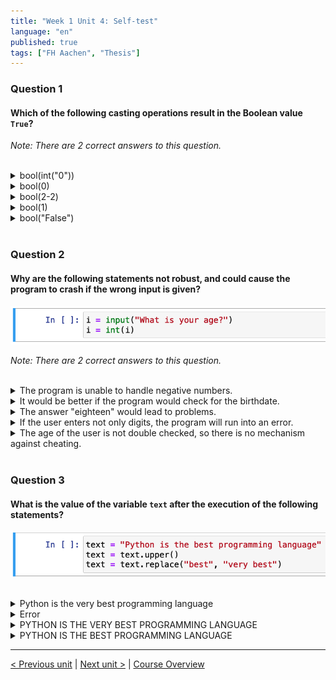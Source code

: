 ```yaml
---
title: "Week 1 Unit 4: Self-test"
language: "en"
published: true
tags: ["FH Aachen", "Thesis"]
---
```


### Question 1

#### Which of the following casting operations result in the Boolean value ```True```?

*Note: There are 2 correct answers to this question.*

<br>

<details>
	<summary>bool(int("0"))</summary>
	❌
</details>


<details>
	<summary>bool(0)</summary>
	❌
</details>


<details>
	<summary>bool(2-2)</summary>
	❌
</details>


<details>
	<summary>bool(1) </summary>
	✅
</details>


<details>
	<summary>bool("False") </summary>
	✅
</details>

<br>

### Question 2

#### Why are the following statements not robust, and could cause the program to crash if the wrong input is given?

<img src=imgs/week1_unit4_f2.png width="600"><br>

*Note: There are 2 correct answers to this question.*

<br>

<details>
	<summary>The program is unable to handle negative numbers.</summary>
	❌
</details>


<details>
	<summary>It would be better if the program would check for the birthdate.</summary>
	❌
</details>


<details>
	<summary>The answer "eighteen" would lead to problems.</summary>
	✅
</details>


<details>
	<summary>If the user enters not only digits, the program will run into an error.</summary>
	✅
</details>


<details>
	<summary>The age of the user is not double checked, so there is no mechanism against cheating.</summary>
	❌
</details>

<br>

### Question 3

#### What is the value of the variable ```text``` after the execution of the following statements?

<img src=imgs/week1_unit4_f3.png width="600"><br><br>

<details>
	<summary>Python is the very best programming language</summary>
	❌
</details>


<details>
	<summary>Error</summary>
	❌
</details>


<details>
	<summary>PYTHON IS THE VERY BEST PROGRAMMING LANGUAGE</summary>
	❌
</details>


<details>
	<summary>PYTHON IS THE BEST PROGRAMMING LANGUAGE</summary>
	✅
</details>

---

[< Previous unit](/teaching/python-mooc/week1_unit5_using_if_statements) | [Next unit >](/teaching/python-mooc/week1_unit4_what_is_a_data_type) |
[Course Overview](/teaching/python-mooc)